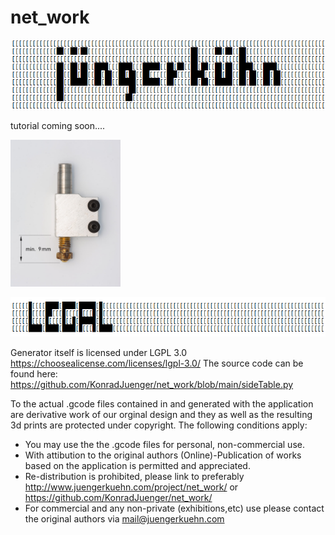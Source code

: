 # net_work
![](https://github.com/KonradJuenger/net_work/blob/7a474461c49a5e83f21aa10754ebc77a602dffa2/readme_images/kjm4puPbQi.png)

tutorial coming soon....

<img src="https://github.com/KonradJuenger/net_work/blob/76bc23aa36a2da472b26a14e38448b8528e0aa87/readme_images/KON_8265-1.jpg" width="35%" height="35%">


![](https://github.com/KonradJuenger/net_work/blob/6b57afa2c034f686bc9ddc9a64617113a6723342/readme_images/S8Yh2NwxXi.png)


Generator itself is licensed under LGPL 3.0 https://choosealicense.com/licenses/lgpl-3.0/
The source code can be found here: https://github.com/KonradJuenger/net_work/blob/main/sideTable.py

To the actual .gcode files contained in and generated with the application are derivative 
work of our orginal design and they as well as the resulting 3d prints are protected under copyright. 
The following conditions apply:
- You may use the the .gcode files for personal, non-commercial use.
- With attibution to the original authors (Online)-Publication of works based on the application is permitted and appreciated.
- Re-distribution is prohibited, please link to preferably http://www.juengerkuehn.com/project/net_work/  or https://github.com/KonradJuenger/net_work/
- For commercial and any non-private (exhibitions,etc) use please contact the original authors via mail@juengerkuehn.com


